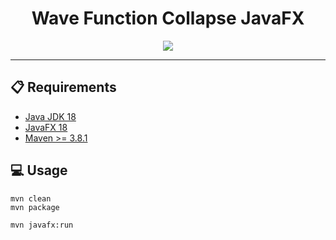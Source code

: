 <h1 align="center">Wave Function Collapse JavaFX</h1>
<p align="center">
<img src="https://img.shields.io/badge/language-java-orange?style=flat-square">
</p>

<hr>

## 📋 Requirements
- [Java JDK 18](https://jdk.java.net/18/)
- [JavaFX 18](https://gluonhq.com/products/javafx/)
- [Maven >= 3.8.1](https://maven.apache.org/download.cgi)

## 💻 Usage
```shell
mvn clean
mvn package

mvn javafx:run
```
